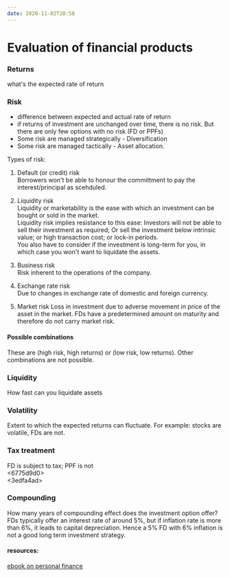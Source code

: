 ```yaml
---
date: 2020-11-02T20:58
---
```


# Evaluation of financial products

### Returns 
what's the expected rate of return

### Risk
- difference between expected and actual rate of return
- if returns of investment are unchanged over time, there is no risk. But there are only few options with no risk (FD or PPFs)
- Some risk are managed strategically - Diversification
- Some risk are managed tactically - Asset allocation.

Types of risk:
1. Default (or credit) risk  
Borrowers won't be able to honour the committment to pay the interest/principal as scehduled.

2. Liquidity risk  
Liquidity or marketability is the ease with which an investment can be bought or sold in the market.  
Liquidity risk implies resistance to this ease: Investors will not be able to sell their investment as required; Or sell the investment below intrinsic value; or high transaction cost; or lock-in periods.  
You also have to consider if the investment is long-term for you, in which case you won't want to liquidate the assets.

3. Business risk  
Risk inherent to the operations of the company.

4. Exchange rate risk  
Due to changes in exchange rate of domestic and foreign currency.

5. Market risk
Loss in investment due to adverse movement in price of the asset in the market.
FDs have a predetermined amount on maturity and therefore do not carry market risk.


#### Possible combinations
These are (high risk, high returns) or (low risk, low returns). Other combinations are not possible.

### Liquidity
How fast can you liquidate assets

### Volatility
Extent to which the expected returns can fluctuate. For example: stocks are volatile, FDs are not.

### Tax treatment
FD is subject to tax; PPF is not  
<6775d9d0>  
<3edfa4ad>

### Compounding 
How many years of compounding effect does the investment option offer?
FDs typically offer an interest rate of around 5%, but if inflation rate is more than 6%, it leads to capital depreciation. Hence a 5% FD with 6% inflation is not a good long term investment strategy.


#### resources:

[ebook on personal finance](https://freefincal.com/wp-content/uploads/2019/12/eBook-on-Personal-Finance_May2019_Final.pdf)
